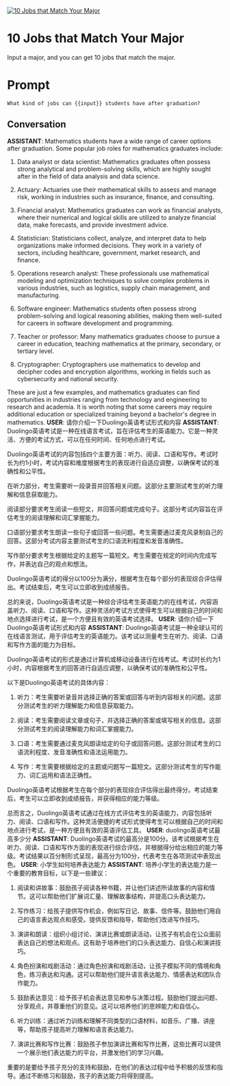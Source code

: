 
[![10 Jobs that Match Your Major](https://flow-prompt-covers.s3.us-west-1.amazonaws.com/icon/minimalist/mini_7.png)]()
# 10 Jobs that Match Your Major 
Input a major, and you can get 10 jobs that match the major.

# Prompt

```
What kind of jobs can {{input}} students have after graduation? 
```

## Conversation

**ASSISTANT**: Mathematics students have a wide range of career options after graduation. Some popular job roles for mathematics graduates include:



1. Data analyst or data scientist: Mathematics graduates often possess strong analytical and problem-solving skills, which are highly sought after in the field of data analysis and data science.



2. Actuary: Actuaries use their mathematical skills to assess and manage risk, working in industries such as insurance, finance, and consulting.



3. Financial analyst: Mathematics graduates can work as financial analysts, where their numerical and logical skills are utilized to analyze financial data, make forecasts, and provide investment advice.



4. Statistician: Statisticians collect, analyze, and interpret data to help organizations make informed decisions. They work in a variety of sectors, including healthcare, government, market research, and finance.



5. Operations research analyst: These professionals use mathematical modeling and optimization techniques to solve complex problems in various industries, such as logistics, supply chain management, and manufacturing.



6. Software engineer: Mathematics students often possess strong problem-solving and logical reasoning abilities, making them well-suited for careers in software development and programming.



7. Teacher or professor: Many mathematics graduates choose to pursue a career in education, teaching mathematics at the primary, secondary, or tertiary level.



8. Cryptographer: Cryptographers use mathematics to develop and decipher codes and encryption algorithms, working in fields such as cybersecurity and national security.



These are just a few examples, and mathematics graduates can find opportunities in industries ranging from technology and engineering to research and academia. It is worth noting that some careers may require additional education or specialized training beyond a bachelor's degree in mathematics.
**USER**: 请你介绍一下Duolingo英语考试形式和内容
**ASSISTANT**: Duolingo英语考试是一种在线语言考试，旨在评估考生的英语能力。它是一种灵活、方便的考试方式，可以在任何时间、任何地点进行考试。



Duolingo英语考试的内容包括四个主要方面：听力、阅读、口语和写作。考试时长为约1小时，考试内容和难度根据考生的表现进行自适应调整，以确保考试的准确性和公平性。



在听力部分，考生需要听一段录音并回答相关问题。这部分主要测试考生的听力理解和信息获取能力。



阅读部分要求考生阅读一些短文，并回答问题或完成句子。这部分考试内容旨在评估考生的阅读理解和词汇掌握能力。



口语部分要求考生朗读一些句子或回答一些问题。考生需要通过麦克风录制自己的回答。这部分考试内容主要测试考生的口语流利程度和发音准确性。



写作部分要求考生根据给定的主题写一篇短文。考生需要在规定的时间内完成写作，并表达自己的观点和想法。



Duolingo英语考试的得分以100分为满分，根据考生在每个部分的表现综合评估得出。考试结束后，考生可以立即收到成绩报告。



总的来说，Duolingo英语考试是一种综合评估考生英语能力的在线考试，内容涵盖听力、阅读、口语和写作。这种灵活的考试方式使得考生可以根据自己的时间和地点选择进行考试，是一个方便且有效的英语考试选择。
**USER**: 请你介绍一下Duolingo英语考试形式和内容
**ASSISTANT**: Duolingo英语考试是一种全球认可的在线语言测试，用于评估考生的英语能力。该考试以测量考生在听力、阅读、口语和写作方面的能力为目标。



Duolingo英语考试的形式是通过计算机或移动设备进行在线考试。考试时长约为1小时，内容根据考生的回答进行自适应调整，以确保考试的准确性和公平性。



以下是Duolingo英语考试的具体内容：



1. 听力：考生需要听录音并选择正确的答案或回答与听到内容相关的问题。这部分测试考生的听力理解能力和信息获取能力。



2. 阅读：考生需要阅读文章或句子，并选择正确的答案或填写相关的信息。这部分测试考生的阅读理解能力和词汇掌握能力。



3. 口语：考生需要通过麦克风朗读给定的句子或回答问题。这部分测试考生的口语流利程度、发音准确性和语法运用能力。



4. 写作：考生需要根据给定的主题或问题写一篇短文。这部分测试考生的写作能力、词汇运用和语法正确性。



Duolingo英语考试根据考生在每个部分的表现综合评估得出最终得分。考试结束后，考生可以立即收到成绩报告，并获得相应的能力等级。



总而言之，Duolingo英语考试通过在线方式评估考生的英语能力，内容包括听力、阅读、口语和写作。这种灵活便捷的考试形式使得考生可以根据自己的时间和地点进行考试，是一种方便且有效的英语评估工具。
**USER**: duolingo英语考试最高多少分
**ASSISTANT**: Duolingo英语考试的最高分是100分。该考试根据考生在听力、阅读、口语和写作方面的表现进行综合评估，并根据得分给出相应的能力等级。考试结果以百分制形式呈现，最高分为100分，代表考生在各项测试中表现出色。
**USER**: 小学生如何培养表达能力
**ASSISTANT**: 培养小学生的表达能力是一个重要的教育目标，以下是一些建议：



1. 阅读和讲故事：鼓励孩子阅读各种书籍，并让他们讲述所读故事的内容和情节。这可以帮助他们扩展词汇量、理解故事结构，并提高口头表达能力。



2. 写作练习：给孩子提供写作机会，例如写日记、故事、信件等。鼓励他们用自己的语言表达观点和感受。提供反馈和指导，帮助他们改进写作技巧。



3. 演讲和朗读：组织小组讨论、演讲比赛或朗读活动，让孩子有机会在公众面前表达自己的想法和观点。这有助于培养他们的口头表达能力、自信心和演讲技巧。



4. 角色扮演和戏剧活动：通过角色扮演和戏剧活动，让孩子模拟不同的情境和角色，练习表达和沟通。这可以帮助他们提升语言表达能力、情感表达和团队合作能力。



5. 鼓励表达意见：给予孩子机会表达意见和参与决策过程。鼓励他们提出问题、分享观点，并尊重他们的意见。这可以培养他们的思辨能力和自信心。



6. 听力训练：通过听力训练和理解不同类型的口语材料，如音乐、广播、讲座等，帮助孩子提高听力理解和语言表达能力。



7. 演讲比赛和写作比赛：鼓励孩子参加演讲比赛和写作比赛，这些比赛可以提供一个展示他们表达能力的平台，并激发他们的学习兴趣。



重要的是要给予孩子充分的支持和鼓励，在他们的表达过程中给予积极的反馈和指导。通过不断练习和鼓励，孩子的表达能力将得到提高。


